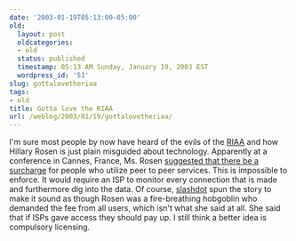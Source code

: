 ```yaml
---
date: '2003-01-19T05:13:00-05:00'
old:
  layout: post
  oldcategories:
  - old
  status: published
  timestamp: 05:13 AM Sunday, January 19, 2003 EST
  wordpress_id: '51'
slug: gottalovetheriaa
tags:
- old
title: Gotta love the RIAA
url: /weblog/2003/01/19/gottalovetheriaa/
---
```


I'm sure most people by now have heard of the evils of the
[RIAA](http://www.riaa.org/) and how Hillary Rosen is just plain misguided
about technology.  Apparently at a conference in Cannes, France, Ms. Rosen
[suggested that there be a
surcharge](http://story.news.yahoo.com/news?tmpl=story&ncid=582&e=3&cid=582&u=/nm/20030118/wr_nm/tech_internet_music_dc)
for people who utilize peer to peer services.  This is impossible to enforce.
It would require an ISP to monitor every connection that is made and
furthermore dig into the data.  Of course, [slashdot](http://www.slashdot.org/)
spun the story to make it sound as though Rosen was a fire-breathing hobgoblin
who demanded the fee from all users, which isn't what she said at all.  She
said that if ISPs gave access they should pay up.  I still think a better idea
is compulsory licensing.

